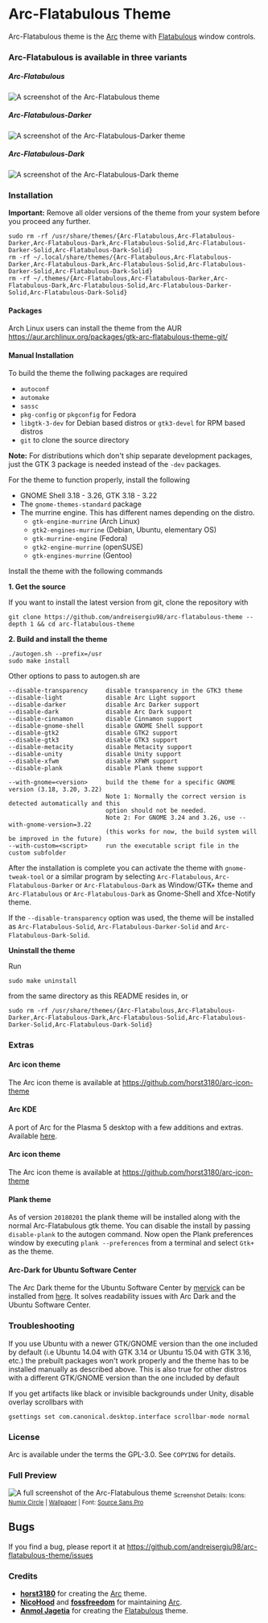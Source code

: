 # Arc-Flatabulous Theme
Arc-Flatabulous theme is the [Arc](https://github.com/horst3180/arc-theme) theme with [Flatabulous](https://github.com/anmoljagetia/Flatabulous) window controls.

### Arc-Flatabulous is available in three variants 

##### Arc-Flatabulous

![A screenshot of the Arc-Flatabulous theme](http://i.imgur.com/sGOEK6L.png)

##### Arc-Flatabulous-Darker

![A screenshot of the Arc-Flatabulous-Darker theme](http://i.imgur.com/gneZsVQ.png)

##### Arc-Flatabulous-Dark

![A screenshot of the Arc-Flatabulous-Dark theme](http://i.imgur.com/zUC1pHT.png)

### Installation

**Important:** Remove all older versions of the theme from your system before you proceed any further.
	
    sudo rm -rf /usr/share/themes/{Arc-Flatabulous,Arc-Flatabulous-Darker,Arc-Flatabulous-Dark,Arc-Flatabulous-Solid,Arc-Flatabulous-Darker-Solid,Arc-Flatabulous-Dark-Solid}
    rm -rf ~/.local/share/themes/{Arc-Flatabulous,Arc-Flatabulous-Darker,Arc-Flatabulous-Dark,Arc-Flatabulous-Solid,Arc-Flatabulous-Darker-Solid,Arc-Flatabulous-Dark-Solid}
    rm -rf ~/.themes/{Arc-Flatabulous,Arc-Flatabulous-Darker,Arc-Flatabulous-Dark,Arc-Flatabulous-Solid,Arc-Flatabulous-Darker-Solid,Arc-Flatabulous-Dark-Solid}

#### Packages

Arch Linux users can install the theme from the AUR https://aur.archlinux.org/packages/gtk-arc-flatabulous-theme-git/
	
#### Manual Installation

To build the theme the follwing packages are required
* `autoconf`
* `automake`
* `sassc`
* `pkg-config` or `pkgconfig` for Fedora
* `libgtk-3-dev` for Debian based distros or `gtk3-devel` for RPM based distros
* `git` to clone the source directory

**Note:** For distributions which don't ship separate development packages, just the GTK 3 package is needed instead of the `-dev` packages.

For the theme to function properly, install the following
* GNOME Shell 3.18 - 3.26, GTK 3.18 - 3.22
* The `gnome-themes-standard` package
* The murrine engine. This has different names depending on the distro.
  * `gtk-engine-murrine` (Arch Linux)
  * `gtk2-engines-murrine` (Debian, Ubuntu, elementary OS)
  * `gtk-murrine-engine` (Fedora)
  * `gtk2-engine-murrine` (openSUSE)
  * `gtk-engines-murrine` (Gentoo)

Install the theme with the following commands

**1. Get the source**

If you want to install the latest version from git, clone the repository with

    git clone https://github.com/andreisergiu98/arc-flatabulous-theme --depth 1 && cd arc-flatabulous-theme

**2. Build and install the theme**

    ./autogen.sh --prefix=/usr
    sudo make install

Other options to pass to autogen.sh are

    --disable-transparency     disable transparency in the GTK3 theme
    --disable-light            disable Arc Light support
    --disable-darker           disable Arc Darker support
    --disable-dark             disable Arc Dark support
    --disable-cinnamon         disable Cinnamon support
    --disable-gnome-shell      disable GNOME Shell support
    --disable-gtk2             disable GTK2 support
    --disable-gtk3             disable GTK3 support
    --disable-metacity         disable Metacity support
    --disable-unity            disable Unity support
    --disable-xfwm             disable XFWM support
    --disable-plank            disable Plank theme support

    --with-gnome=<version>     build the theme for a specific GNOME version (3.18, 3.20, 3.22)
                               Note 1: Normally the correct version is detected automatically and this
                               option should not be needed.
                               Note 2: For GNOME 3.24 and 3.26, use --with-gnome-version=3.22
                               (this works for now, the build system will be improved in the future)
    --with-custom=<script>     run the executable script file in the custom subfolder

After the installation is complete you can activate the theme with `gnome-tweak-tool` or a similar program by selecting `Arc-Flatabulous`, `Arc-Flatabulous-Darker` or `Arc-Flatabulous-Dark` as Window/GTK+ theme and `Arc-Flatabulous` or `Arc-Flatabulous-Dark` as Gnome-Shell and Xfce-Notify theme.

If the `--disable-transparency` option was used, the theme will be installed as `Arc-Flatabulous-Solid`, `Arc-Flatabulous-Darker-Solid` and `Arc-Flatabulous-Dark-Solid`.

**Uninstall the theme**

Run

    sudo make uninstall

from the same directory as this README resides in, or

    sudo rm -rf /usr/share/themes/{Arc-Flatabulous,Arc-Flatabulous-Darker,Arc-Flatabulous-Dark,Arc-Flatabulous-Solid,Arc-Flatabulous-Darker-Solid,Arc-Flatabulous-Dark-Solid}

### Extras

#### Arc icon theme
The Arc icon theme is available at https://github.com/horst3180/arc-icon-theme


#### Arc KDE
A port of Arc for the Plasma 5 desktop with a few additions and extras. Available [here](https://github.com/PapirusDevelopmentTeam/arc-kde).

#### Arc icon theme
The Arc icon theme is available at https://github.com/horst3180/arc-icon-theme

#### Plank theme
As of version `20180201` the plank theme will be installed along with the normal Arc-Flatabulous gtk theme. You can disable the install by passing `disable-plank` to the autogen command.
Now open the Plank preferences window by executing `plank --preferences` from a terminal and select `Gtk+` as the theme.


#### Arc-Dark for Ubuntu Software Center
The Arc Dark theme for the Ubuntu Software Center by [mervick](https://github.com/mervick) can be installed from [here](https://github.com/mervick/arc-dark-software-center). It solves readability issues with Arc Dark and the Ubuntu Software Center.

### Troubleshooting

If you use Ubuntu with a newer GTK/GNOME version than the one included by default (i.e Ubuntu 14.04 with GTK 3.14 or Ubuntu 15.04 with GTK 3.16, etc.) the prebuilt packages won't work properly and the theme has to be installed manually as described above.
This is also true for other distros with a different GTK/GNOME version than the one included by default

If you get artifacts like black or invisible backgrounds under Unity, disable overlay scrollbars with

    gsettings set com.canonical.desktop.interface scrollbar-mode normal

### License
Arc is available under the terms the GPL-3.0. See `COPYING` for details.

### Full Preview
![A full screenshot of the Arc-Flatabulous theme](http://i.imgur.com/4JSTAFB.jpg)
<sub>Screenshot Details: Icons: [Numix Circle](https://github.com/numixproject/numix-icon-theme-circle) | [Wallpaper](https://github.com/GNOME/gnome-backgrounds/blob/master/backgrounds/Waves.jpg) | Font: [Source Sans Pro](https://github.com/adobe-fonts/source-sans-pro)</sub>

## Bugs
If you find a bug, please report it at https://github.com/andreisergiu98/arc-flatabulous-theme/issues

### Credits
* **[horst3180](https://github.com/horst3180)** for creating the [Arc](https://github.com/horst3180/arc-theme) theme.
* **[NicoHood](https://github.com/NicoHood)** and **[fossfreedom](https://github.com/fossfreedom)** for maintaining [Arc](https://github.com/NicoHood/arc-theme).
* **[Anmol Jagetia](https://github.com/anmoljagetia)** for creating the [Flatabulous](https://github.com/anmoljagetia/Flatabulous) theme.
